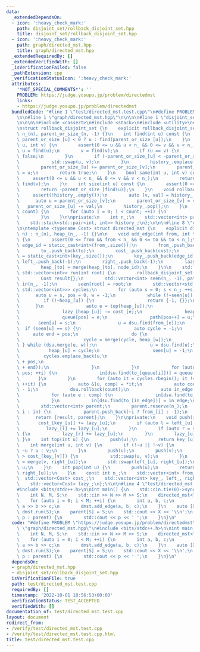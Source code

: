 ```yaml
---
data:
  _extendedDependsOn:
  - icon: ':heavy_check_mark:'
    path: disjoint_set/rollback_disjoint_set.hpp
    title: disjoint_set/rollback_disjoint_set.hpp
  - icon: ':heavy_check_mark:'
    path: graph/directed_mst.hpp
    title: graph/directed_mst.hpp
  _extendedRequiredBy: []
  _extendedVerifiedWith: []
  _isVerificationFailed: false
  _pathExtension: cpp
  _verificationStatusIcon: ':heavy_check_mark:'
  attributes:
    '*NOT_SPECIAL_COMMENTS*': ''
    PROBLEM: https://judge.yosupo.jp/problem/directedmst
    links:
    - https://judge.yosupo.jp/problem/directedmst
  bundledCode: "#line 1 \"test/directed_mst.test.cpp\"\n#define PROBLEM \"https://judge.yosupo.jp/problem/directedmst\"\
    \n\n#line 1 \"graph/directed_mst.hpp\"\n\n\n\n#line 1 \"disjoint_set/rollback_disjoint_set.hpp\"\
    \n\n\n\n#include <cassert>\n#include <stack>\n#include <utility>\n#include <vector>\n\
    \nstruct rollback_disjoint_set {\n    explicit rollback_disjoint_set(int n) :\
    \ n_(n), parent_or_size_(n, -1) {}\n    int find(int u) const {\n        return\
    \ parent_or_size_[u] < 0 ? u : find(parent_or_size_[u]);\n    }\n    bool merge(int\
    \ u, int v) {\n        assert(0 <= u && u < n_ && 0 <= v && v < n_);\n       \
    \ u = find(u);\n        v = find(v);\n        if (u == v) {\n            return\
    \ false;\n        }\n        if (-parent_or_size_[u] < -parent_or_size_[v]) {\n\
    \            std::swap(u, v);\n        }\n        history_.emplace(v, parent_or_size_[v]);\n\
    \        parent_or_size_[u] += parent_or_size_[v];\n        parent_or_size_[v]\
    \ = u;\n        return true;\n    }\n    bool same(int u, int v) const {\n   \
    \     assert(0 <= u && u < n_ && 0 <= v && v < n_);\n        return find(u) ==\
    \ find(v);\n    }\n    int size(int u) const {\n        assert(0 <= u && u < n_);\n\
    \        return -parent_or_size_[find(u)];\n    }\n    void rollback() {\n   \
    \     assert(!history_.empty());\n        auto [v, val] = history_.top();\n  \
    \      auto u = parent_or_size_[v];\n        parent_or_size_[v] = val;\n     \
    \   parent_or_size_[u] -= val;\n        history_.pop();\n    }\n    void rollback(int\
    \ count) {\n        for (auto i = 0; i < count; ++i) {\n            rollback();\n\
    \        }\n    }\n\nprivate:\n    int n_;\n    std::vector<int> parent_or_size_;\n\
    \    std::stack<std::pair<int, int>> history_;\n};\n\n\n#line 8 \"graph/directed_mst.hpp\"\
    \n\ntemplate <typename Cost> struct directed_mst {\n    explicit directed_mst(int\
    \ n) : n_(n), heap_(n_, -1) {}\n\n    void add_edge(int from, int to, Cost cost)\
    \ {\n        assert(0 <= from && from < n_ && 0 <= to && to < n_);\n        auto\
    \ edge_id = static_cast<int>(from_.size());\n        from_.push_back(from);\n\
    \        to_.push_back(to);\n        cost_.push_back(cost);\n        auto node_id\
    \ = static_cast<int>(key_.size());\n        key_.push_back(edge_id);\n       \
    \ left_.push_back(-1);\n        right_.push_back(-1);\n        lazy_.push_back(Cost{});\n\
    \        heap_[to] = merge(heap_[to], node_id);\n    }\n\n    std::pair<Cost,\
    \ std::vector<int>> run(int root) {\n        rollback_disjoint_set dsu(n_);\n\
    \        Cost result{};\n        std::vector<int> seen(n_, -1), path(n_), queue(n_),\
    \ in(n_, -1);\n        seen[root] = root;\n        std::vector<std::pair<int,\
    \ std::vector<int>>> cycles;\n        for (auto s = 0; s < n_; ++s) {\n      \
    \      auto u = s, pos = 0, w = -1;\n            while (!~seen[u]) {\n       \
    \         if (!~heap_[u]) {\n                    return {-1, {}};\n          \
    \      }\n                auto e = top(heap_[u]);\n                result += cost_[e];\n\
    \                lazy_[heap_[u]] -= cost_[e];\n                heap_[u] = pop(heap_[u]);\n\
    \                queue[pos] = e;\n                path[pos++] = u;\n         \
    \       seen[u] = s;\n                u = dsu.find(from_[e]);\n              \
    \  if (seen[u] == s) {\n                    auto cycle = -1;\n               \
    \     auto end = pos;\n                    do {\n                        w = path[--pos];\n\
    \                        cycle = merge(cycle, heap_[w]);\n                   \
    \ } while (dsu.merge(u, w));\n                    u = dsu.find(u);\n         \
    \           heap_[u] = cycle;\n                    seen[u] = -1;\n           \
    \         cycles.emplace_back(u,\n                                        std::vector<int>(queue.begin()\
    \ + pos,\n                                                         queue.begin()\
    \ + end));\n                }\n            }\n            for (auto i = 0; i <\
    \ pos; ++i) {\n                in[dsu.find(to_[queue[i]])] = queue[i];\n     \
    \       }\n        }\n        for (auto it = cycles.rbegin(); it != cycles.rend();\
    \ ++it) {\n            auto &[u, comp] = *it;\n            auto count = static_cast<int>(comp.size())\
    \ - 1;\n            dsu.rollback(count);\n            auto in_edge = in[u];\n\
    \            for (auto e : comp) {\n                in[dsu.find(to_[e])] = e;\n\
    \            }\n            in[dsu.find(to_[in_edge])] = in_edge;\n        }\n\
    \        std::vector<int> parent;\n        parent.reserve(n_);\n        for (auto\
    \ i : in) {\n            parent.push_back(~i ? from_[i] : -1);\n        }\n  \
    \      return {result, parent};\n    }\n\nprivate:\n    void push(int u) {\n \
    \       cost_[key_[u]] += lazy_[u];\n        if (auto l = left_[u]; ~l) {\n  \
    \          lazy_[l] += lazy_[u];\n        }\n        if (auto r = right_[u]; ~r)\
    \ {\n            lazy_[r] += lazy_[u];\n        }\n        lazy_[u] = 0;\n   \
    \ }\n    int top(int u) {\n        push(u);\n        return key_[u];\n    }\n\
    \    int merge(int u, int v) {\n        if (!~u || !~v) {\n            return\
    \ ~u ? u : v;\n        }\n        push(u);\n        push(v);\n        if (cost_[key_[u]]\
    \ > cost_[key_[v]]) {\n            std::swap(u, v);\n        }\n        right_[u]\
    \ = merge(v, right_[u]);\n        std::swap(left_[u], right_[u]);\n        return\
    \ u;\n    }\n    int pop(int u) {\n        push(u);\n        return merge(left_[u],\
    \ right_[u]);\n    }\n    const int n_;\n    std::vector<int> from_, to_;\n  \
    \  std::vector<Cost> cost_;\n    std::vector<int> key_, left_, right_, heap_;\n\
    \    std::vector<Cost> lazy_;\n};\n\n\n#line 4 \"test/directed_mst.test.cpp\"\n\
    #include <bits/stdc++.h>\n\nint main() {\n    std::cin.tie(0)->sync_with_stdio(0);\n\
    \    int N, M, S;\n    std::cin >> N >> M >> S;\n    directed_mst<long long> dmst(N);\n\
    \    for (auto i = 0; i < M; ++i) {\n        int a, b, c;\n        std::cin >>\
    \ a >> b >> c;\n        dmst.add_edge(a, b, c);\n    }\n    auto [X, parent] =\
    \ dmst.run(S);\n    parent[S] = S;\n    std::cout << X << '\\n';\n    for (auto\
    \ p : parent) {\n        std::cout << p << ' ';\n    }\n}\n"
  code: "#define PROBLEM \"https://judge.yosupo.jp/problem/directedmst\"\n\n#include\
    \ \"graph/directed_mst.hpp\"\n#include <bits/stdc++.h>\n\nint main() {\n    std::cin.tie(0)->sync_with_stdio(0);\n\
    \    int N, M, S;\n    std::cin >> N >> M >> S;\n    directed_mst<long long> dmst(N);\n\
    \    for (auto i = 0; i < M; ++i) {\n        int a, b, c;\n        std::cin >>\
    \ a >> b >> c;\n        dmst.add_edge(a, b, c);\n    }\n    auto [X, parent] =\
    \ dmst.run(S);\n    parent[S] = S;\n    std::cout << X << '\\n';\n    for (auto\
    \ p : parent) {\n        std::cout << p << ' ';\n    }\n}\n"
  dependsOn:
  - graph/directed_mst.hpp
  - disjoint_set/rollback_disjoint_set.hpp
  isVerificationFile: true
  path: test/directed_mst.test.cpp
  requiredBy: []
  timestamp: '2022-10-01 18:56:53+00:00'
  verificationStatus: TEST_ACCEPTED
  verifiedWith: []
documentation_of: test/directed_mst.test.cpp
layout: document
redirect_from:
- /verify/test/directed_mst.test.cpp
- /verify/test/directed_mst.test.cpp.html
title: test/directed_mst.test.cpp
---
```

